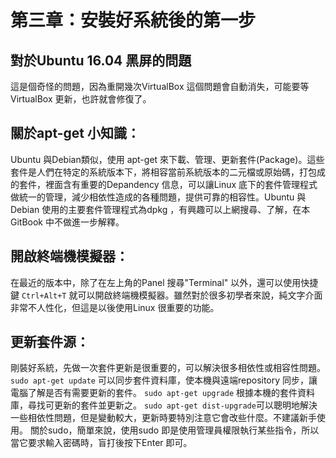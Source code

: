 # 第三章：安裝好系統後的第一步
## 對於Ubuntu 16.04 黑屏的問題
這是個奇怪的問題，因為重開幾次VirtualBox 這個問題會自動消失，可能要等VirtualBox 更新，也許就會修復了。
## 關於apt-get 小知識：
Ubuntu 與Debian類似，使用 apt-get 來下載、管理、更新套件(Package)。這些套件是人們在特定的系統版本下，將相容當前系統版本的二元檔或原始碼，打包成的套件，裡面含有重要的Depandency 信息，可以讓Linux 底下的套件管理程式做統一的管理，減少相依性造成的各種問題，提供可靠的相容性。Ubuntu 與Debian 使用的主要套件管理程式為dpkg ，有興趣可以上網搜尋、了解，在本GitBook 中不做進一步解釋。
## 開啟終端機模擬器：
在最近的版本中，除了在左上角的Panel 搜尋"Terminal" 以外，還可以使用快捷鍵 
```Ctrl+Alt+T```
就可以開啟終端機模擬器。雖然對於很多初學者來說，純文字介面非常不人性化，但這是以後使用Linux 很重要的功能。
## 更新套件源：
剛裝好系統，先做一次套件更新是很重要的，可以解決很多相依性或相容性問題。   <br/>
```sudo apt-get update``` 可以同步套件資料庫，使本機與遠端repository 同步，讓電腦了解是否有需要更新的套件。
```sudo apt-get upgrade``` 根據本機的套件資料庫，尋找可更新的套件並更新之。
```sudo apt-get dist-upgrade```可以聰明地解決一些相依性問題，但是變動較大，更新時要特別注意它會改些什麼。不建議新手使用。
關於sudo，簡單來說，使用sudo 即是使用管理員權限執行某些指令，所以當它要求輸入密碼時，盲打後按下Enter 即可。


